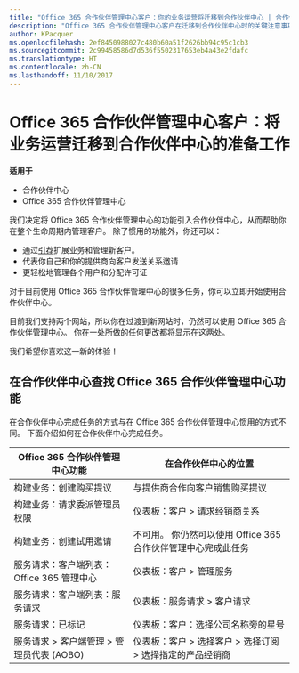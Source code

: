 ```yaml
---
title: "Office 365 合作伙伴管理中心客户：你的业务运营将迁移到合作伙伴中心 | 合作伙伴中心"
description: "Office 365 合作伙伴管理中心客户在迁移到合作伙伴中心时的关键注意事项"
author: KPacquer
ms.openlocfilehash: 2ef8450988027c480b60a51f2626bb94c95c1cb3
ms.sourcegitcommit: 2c99458586d7d536f5502317653eb4a43e2fdafc
ms.translationtype: HT
ms.contentlocale: zh-CN
ms.lasthandoff: 11/10/2017
---
```

# <a name="office-365-partner-admin-center-customers-get-ready-to-move-business-operations-to-partner-center"></a>Office 365 合作伙伴管理中心客户：将业务运营迁移到合作伙伴中心的准备工作

**适用于** 

- 合作伙伴中心
- Office 365 合作伙伴管理中心

我们决定将 Office 365 合作伙伴管理中心的功能引入合作伙伴中心，从而帮助你在整个生命周期内管理客户。 除了惯用的功能外，你还可以： 

*  通过[引荐](referrals.md)扩展业务和管理新客户。
*  代表你自己和你的提供商向客户发送关系邀请
*  更轻松地管理各个用户和分配许可证

对于目前使用 Office 365 合作伙伴管理中心的很多任务，你可以立即开始使用合作伙伴中心。 

目前我们支持两个网站，所以你在过渡到新网站时，仍然可以使用 Office 365 合作伙伴管理中心。 你在一处所做的任何更改都将显示在这两处。

我们希望你喜欢这一新的体验！

## <a name="find-office-365-partner-admin-center-features-in-partner-center"></a>在合作伙伴中心查找 Office 365 合作伙伴管理中心功能

在合作伙伴中心完成任务的方式与在 Office 365 合作伙伴管理中心惯用的方式不同。 下面介绍如何在合作伙伴中心完成任务。

| Office 365 合作伙伴管理中心功能                       | 在合作伙伴中心的位置 | 
|   -----------------------------------------------  | -------------- |
| 构建业务：创建购买提议 | 与提供商合作向客户销售购买提议 |
| 构建业务：请求委派管理员权限 | 仪表板：客户 > 请求经销商关系 |
| 构建业务：创建试用邀请 | 不可用。 你仍然可以使用 Office 365 合作伙伴管理中心完成此任务 |
| 服务请求：客户端列表：Office 365 管理中心 | 仪表板：客户 > 管理服务 |
| 服务请求：客户端列表：服务请求 | 仪表板：服务请求 > 客户请求 |
| 服务请求：已标记 | 仪表板：客户：选择公司名称旁的星号 |
| 服务请求 > 客户端管理 > 管理员代表 (AOBO) | 仪表板：客户 > 选择客户 > 选择订阅 > 选择指定的产品经销商 |


